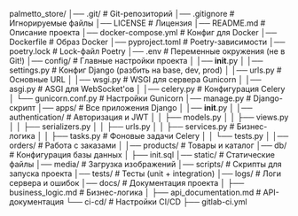 palmetto_store/
│── .git/                      # Git-репозиторий
│── .gitignore                 # Игнорируемые файлы
│── LICENSE                    # Лицензия
│── README.md                  # Описание проекта
│── docker-compose.yml         # Конфиг для Docker
│── Dockerfile                 # Образ Docker
│── pyproject.toml             # Poetry-зависимости
│── poetry.lock                # Lock-файл Poetry
│── .env                       # Переменные окружения (не в Git!)
│── config/                    # Главные настройки проекта
│   │── __init__.py
│   │── settings.py            # Конфиг Django (разбить на base, dev, prod)
│   │── urls.py                # Основные URL
│   │── wsgi.py                 # WSGI для сервера Gunicorn
│   │── asgi.py                 # ASGI для WebSocket'ов
│   │── celery.py               # Конфигурация Celery
│   └── gunicorn.conf.py        # Настройки Gunicorn
│── manage.py                   # Django-скрипт
│── apps/                       # Все приложения Django
│   │── __init__.py
│   │── authentication/         # Авторизация и JWT
│   │   ├── models.py
│   │   ├── views.py
│   │   ├── serializers.py
│   │   ├── urls.py
│   │   ├── services.py        # Бизнес-логика
│   │   ├── tasks.py           # Фоновые задачи Celery
│   │   └── tests.py
│   │── orders/                # Работа с заказами
│   │── products/              # Товары и каталог
│── db/                         # Конфигурация базы данных
│   ├── init.sql
│── static/                     # Статические файлы
│── media/                      # Загрузка изображений
│── scripts/                    # Скрипты для запуска проекта
│── tests/                      # Тесты (unit + integration)
│── logs/                       # Логи сервера и ошибок
│── docs/                       # Документация проекта
│   ├── business_logic.md       # Бизнес-логика
│   ├── api_documentation.md    # API-документация
└── ci-cd/                      # Настройки CI/CD
    ├── gitlab-ci.yml
